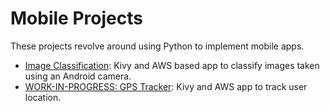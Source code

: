 # Mobile Projects

These projects revolve around using Python to implement mobile apps.    

- [Image Classification](https://github.com/efarish/portfolio/tree/main/mobile/kivy_img_post): Kivy and AWS based app to classify images taken using an Android camera.
- [WORK-IN-PROGRESS: GPS Tracker](https://github.com/efarish/portfolio/tree/main/mobile/kivy_gps_tracker): Kivy and AWS app to track user location.

